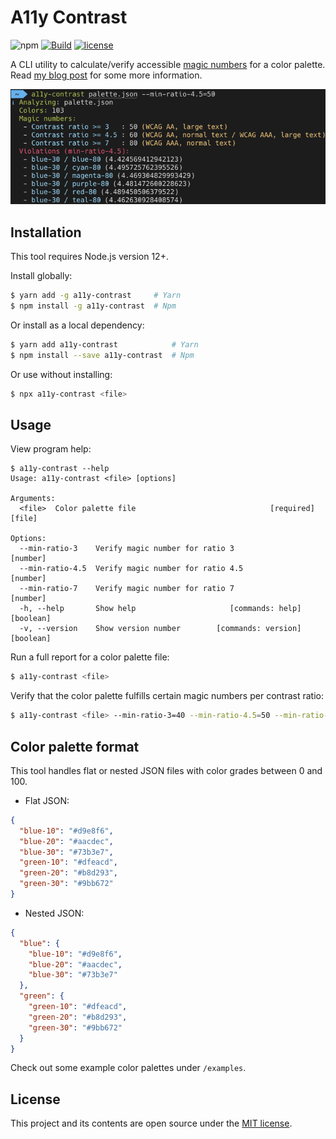 # A11y Contrast

![npm](https://img.shields.io/npm/v/a11y-contrast?style=flat-square)
[![Build](https://img.shields.io/github/workflow/status/darekkay/a11y-contrast/Continuous%20Integration/master?style=flat-square)](https://github.com/darekkay/a11y-contrast/actions)
[![license](https://img.shields.io/badge/license-MIT-green?style=flat-square)](https://github.com/darekkay/a11y-contrast/blob/master/LICENSE)

A CLI utility to calculate/verify accessible [magic numbers](https://designsystem.digital.gov/design-tokens/color/overview/#magic-number) for a color palette. Read [my blog post](https://darekkay.com/blog/accessible-color-palette/) for some more information.

![](screenshot.png)

## Installation

This tool requires Node.js version 12+.

Install globally:

```bash
$ yarn add -g a11y-contrast     # Yarn
$ npm install -g a11y-contrast  # Npm
```

Or install as a local dependency:

```bash
$ yarn add a11y-contrast            # Yarn
$ npm install --save a11y-contrast  # Npm
```

Or use without installing:

```bash
$ npx a11y-contrast <file>
```

## Usage

View program help:

```
$ a11y-contrast --help
Usage: a11y-contrast <file> [options]

Arguments:
  <file>  Color palette file                              [required] [file]

Options:
  --min-ratio-3    Verify magic number for ratio 3                 [number]
  --min-ratio-4.5  Verify magic number for ratio 4.5               [number]
  --min-ratio-7    Verify magic number for ratio 7                 [number]
  -h, --help       Show help                     [commands: help] [boolean]
  -v, --version    Show version number        [commands: version] [boolean]
```

Run a full report for a color palette file:

```bash
$ a11y-contrast <file>
```

Verify that the color palette fulfills certain magic numbers per contrast ratio:

```bash
$ a11y-contrast <file> --min-ratio-3=40 --min-ratio-4.5=50 --min-ratio-7=70
```

## Color palette format

This tool handles flat or nested JSON files with color grades between 0 and 100.

- Flat JSON:

```json
{
  "blue-10": "#d9e8f6",
  "blue-20": "#aacdec",
  "blue-30": "#73b3e7",
  "green-10": "#dfeacd",
  "green-20": "#b8d293",
  "green-30": "#9bb672"
}
```

- Nested JSON:

```json
{
  "blue": {
    "blue-10": "#d9e8f6",
    "blue-20": "#aacdec",
    "blue-30": "#73b3e7"
  },
  "green": {
    "green-10": "#dfeacd",
    "green-20": "#b8d293",
    "green-30": "#9bb672"
  }
}
```

Check out some example color palettes under `/examples`.

## License

This project and its contents are open source under the [MIT license](LICENSE).
